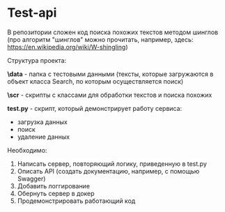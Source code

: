 # Test-api

В репозитории сложен код поиска похожих текстов методом шинглов (про алгоритм "шинглов" можно прочитать, например, здесь: https://en.wikipedia.org/wiki/W-shingling)

Структура проекта:

**\data** - папка с тестовыми данными (тексты, которые загружаются в объект класса Search, по которым осуществляется поиск)

**\scr** - скрипты с классами для обработки текстов и поиска похожих

**test.py** - скрипт, который демонстрирует работу сервиса: 

* загрузка данных
* поиск
* удаление данных


Необходимо:
1. Написать сервер, повторяющий логику, приведенную в test.py
2. Описать API (создать документацию, например, с помощью Swagger)
3. Добавить логгирование
4. Обернуть сервер в докер
5. Продемонстрировать работающий код
